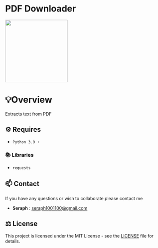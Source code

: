 

# PDF Downloader



<img src="https://user-images.githubusercontent.com/72005563/180669910-7ad12ef1-5655-4694-9207-4e98221d07c5.png" width="200"/>

#  💡Overview

Extracts text from PDF


##  ⚙️ Requires 

- `Python 3.0 +` 

### 📚 Libraries
- `requests`


##  📫 Contact 

If you have any questions or wish to collaborate please contact me

- **Seraph** : [seraph1001100@gmail.com](mailto:seraph776@gmail.com)


##  ⚖️ License

This project is licensed under the MIT License - see the [LICENSE](https://github.com/seraph776/DevCommunity/blob/main/LICENSE) file for details.
